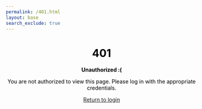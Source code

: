 ```yaml
---
permalink: /401.html
layout: base
search_exclude: true
---
```


<div style="margin: 10px auto; max-width: 600px; text-align: center; background-image: url('images/sad-face.jpg'); background-size: contain; color: black;">
  <h1>401</h1>
  <p><strong>Unauthorized :(</strong></p>
  <p>You are not authorized to view this page. Please log in with the appropriate credentials.</p>
  <p><a href="{{site.baseurl}}/login_layout">Return to login</a></p>
</div>